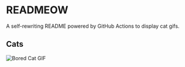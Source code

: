 # READMEOW

A self-rewriting README powered by GitHub Actions to display cat gifs.

## Cats

![Bored Cat GIF](https://media0.giphy.com/media/mlvseq9yvZhba/200.gif?cid=9acd02dazar84hgwj9regh7r4330s711oipt3g146ece7k5e&ep=v1_gifs_search&rid=200.gif&ct=g)
